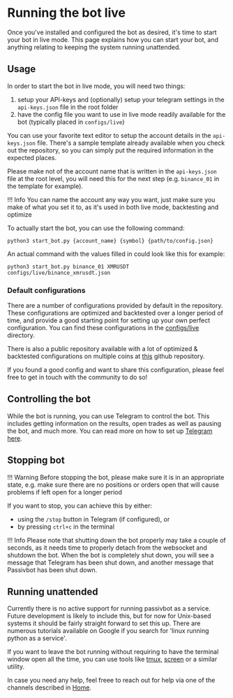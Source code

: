 # Running the bot live

Once you've installed and configured the bot as desired, it's time to start your bot in live mode. This page explains
how you can start your bot, and anything relating to keeping the system running unattended.

## Usage

In order to start the bot in live mode, you will need two things:
1) setup your API-keys and (optionally) setup your telegram settings in the `api-keys.json` file in the root folder
2) have the config file you want to use in live mode readily available for the bot (typically placed in `configs/live`)

You can use your favorite text editor to setup the account details in the `api-keys.json` file. There's a sample template
already available when you check out the repository, so you can simply put the required information in the expected places.

Please make not of the account name that is written in the `api-keys.json` file at the root level, you will need this for the next
step (e.g. `binance_01` in the template for example).

!!! Info
    You can name the account any way you want, just make sure you make of what you set it to, as it's used in both live mode, backtesting and optimize

To actually start the bot, you can use the following command:

```shell
python3 start_bot.py {account_name} {symbol} {path/to/config.json}
```

An actual command with the values filled in could look like this for example:

```shell
python3 start_bot.py binance_01 XMRUSDT configs/live/binance_xmrusdt.json
```

### Default configurations

There are a number of configurations provided by default in the repository. These configurations are optimized and
backtested over a longer period of time, and provide a good starting point for setting up your own perfect
configuration. You can find these configurations in the [configs/live](configs/live) directory.

There is also a public repository available with a lot of optimized & backtested configurations on multiple coins at
[this](https://github.com/JohnKearney1/PassivBot-Configurations) github repository.

If you found a good config and want to share this configuration, please feel free to get in touch with the community to do so!

## Controlling the bot

While the bot is running, you can use Telegram to control the bot. This includes getting information on the results,
open trades as well as pausing the bot, and much more. You can read more on how to set up [Telegram here](telegram.md).

## Stopping bot

!!! Warning
    Before stopping the bot, please make sure it is in an appropriate state, e.g. make sure there are no positions or orders open that will cause problems if left open for a longer period 

If you want to stop, you can achieve this by either:
* using the `/stop` button in Telegram (if configured), or
* by pressing `ctrl+c` in the terminal

!!! Info
    Please note that shutting down the bot properly may take a couple of seconds, as it needs time to properly detach from the websocket and shutdown the bot. When the bot is completely shut down, you will see a message that Telegram has been shut down, and another message that Passivbot has been shut down.

## Running unattended

Currently there is no active support for running passivbot as a service. Future development is likely to include this,
but for now for Unix-based systems it should be fairly straight forward to set this up. There are numerous tutorials
available on Google if you search for 'linux running python as a service'.

If you want to leave the bot running without requiring to have the terminal window open all the time, you can use tools
like [tmux](https://github.com/tmux/tmux), [screen](http://www.gnu.org/software/screen/manual/screen.html) or a similar utility.

In case you need any help, feel freee to reach out for help via one of the channels described in [Home](index.md).
